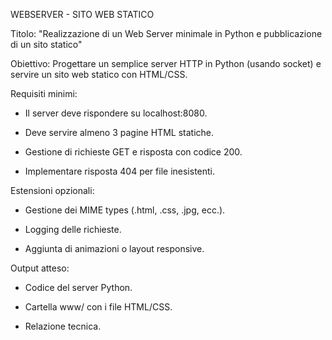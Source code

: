 WEBSERVER - SITO WEB STATICO

Titolo: "Realizzazione di un Web Server minimale in Python e pubblicazione di un sito statico"

Obiettivo: Progettare un semplice server HTTP in Python (usando socket) e servire un sito web statico con HTML/CSS.

Requisiti minimi:

- Il server deve rispondere su localhost:8080.

- Deve servire almeno 3 pagine HTML statiche.

- Gestione di richieste GET e risposta con codice 200.

- Implementare risposta 404 per file inesistenti.

Estensioni opzionali:

- Gestione dei MIME types (.html, .css, .jpg, ecc.).

- Logging delle richieste.

- Aggiunta di animazioni o layout responsive.

Output atteso:

- Codice del server Python.

- Cartella www/ con i file HTML/CSS.

- Relazione tecnica.